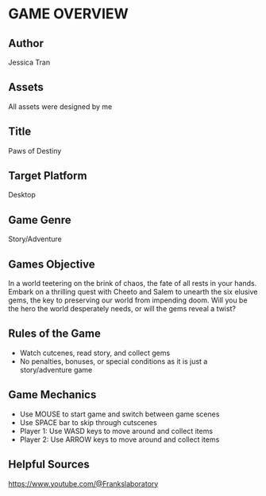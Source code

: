 # GAME OVERVIEW

## Author
Jessica Tran

## Assets
All assets were designed by me

## Title
Paws of Destiny

## Target Platform
Desktop

## Game Genre
Story/Adventure

## Games Objective
In a world teetering on the brink of chaos, the fate of all rests in your hands. Embark on a thrilling quest with Cheeto and Salem to unearth the six elusive gems, the key to preserving our world from impending doom. Will you be the hero the world desperately needs, or will the gems reveal a twist?

## Rules of the Game
- Watch cutcenes, read story, and collect gems
- No penalties, bonuses, or special conditions as it is just a story/adventure game

## Game Mechanics
- Use MOUSE to start game and switch between game scenes
- Use SPACE bar to skip through cutscenes
- Player 1: Use WASD keys to move around and collect items
- Player 2: Use ARROW keys to move around and collect items

## Helpful Sources
https://www.youtube.com/@Frankslaboratory
